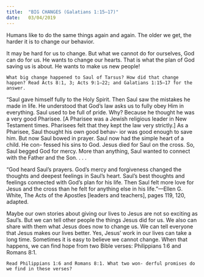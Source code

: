 ```yaml
---
title:  "BIG CHANGES (Galatians 1:15–17)"
date:   03/04/2019
---
```


Humans like to do the same things again and again. The older we get, the harder it is to change our behavior.

It may be hard for us to change. But what we cannot do for ourselves, God can do for us. He wants to change our hearts. That is what the plan of God saving us is about. He wants to make us new people!

`What big change happened to Saul of Tarsus? How did that change happen? Read Acts 8:1, 3; Acts 9:1–22; and Galatians 1:15–17 for the answer.`

“Saul gave himself fully to the Holy Spirit. Then Saul saw the mistakes he made in life. He understood that God’s law asks us to fully obey Him in everything. Saul used to be full of pride. Why? Because he thought he was a very good Pharisee. [A Pharisee was a Jewish religious leader in New Testament times. Pharisees felt that they kept the law very strictly.] As a Pharisee, Saul thought his own good behav- ior was good enough to save him. But now Saul bowed in prayer. Saul now had the simple heart of a child. He con- fessed his sins to God. Jesus died for Saul on the cross. So, Saul begged God for mercy. More than anything, Saul wanted to connect with the Father and the Son. . . .

“God heard Saul’s prayers. God’s mercy and forgiveness changed the thoughts and deepest feelings in Saul’s heart. Saul’s best thoughts and feelings connected with God’s plan for his life. Then Saul felt more love for Jesus and the cross than he felt for anything else in his life.”—Ellen G. White, The Acts of the Apostles [leaders and teachers], pages 119, 120, adapted.

Maybe our own stories about giving our lives to Jesus are not so exciting as Saul’s. But we can tell other people the things Jesus did for us. We also can share with them what Jesus does now to change us. We can tell everyone that Jesus makes our lives better. Yes, Jesus’ work in our lives can take a long time. Sometimes it is easy to believe we cannot change. When that happens, we can find hope from two Bible verses: Philippians 1:6 and Romans 8:1.

`Read Philippians 1:6 and Romans 8:1. What two won- derful promises do we find in these verses?`